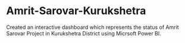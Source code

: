 # Amrit-Sarovar-Kurukshetra
Created an interactive dashboard which represents the status of Amrit Sarovar Project in Kurukshetra District using Micrsoft Power BI.
